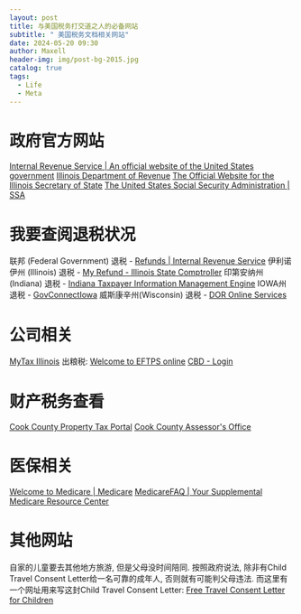 ```yaml
---
layout: post
title: 与美国税务打交道之人的必备网站
subtitle: " 美国税务文档相关网站"
date: 2024-05-20 09:30
author: Maxell
header-img: img/post-bg-2015.jpg
catalog: true
tags:
  - Life
  - Meta
---
```

# 政府官方网站
[Internal Revenue Service | An official website of the United States government](https://www.irs.gov/)
[Illinois Department of Revenue](https://tax.illinois.gov/)
[The Official Website for the Illinois Secretary of State](https://www.ilsos.gov/)
[The United States Social Security Administration | SSA](https://www.ssa.gov/)
# 我要查阅退税状况
联邦 (Federal Government) 退税 - [Refunds | Internal Revenue Service](https://www.irs.gov/refunds)
伊利诺伊州 (Illinois) 退税 - [My Refund - Illinois State Comptroller](https://myrefund.illinoiscomptroller.gov/)
印第安纳州 (Indiana) 退税 - [Indiana Taxpayer Information Management Engine](https://intime.dor.in.gov/eServices/_/)
IOWA州退税 - [GovConnectIowa](https://govconnect.iowa.gov/TAP/_/)
威斯康辛州(Wisconsin) 退税 - [DOR Online Services](https://www.revenue.wi.gov/Pages/OnlineServices/home.aspx)

# 公司相关
[MyTax Illinois](https://mytax.illinois.gov/_/)
出粮税: [Welcome to EFTPS online](https://www.eftps.gov/eftps/index.jsp)
[CBD - Login](https://webapps1.chicago.gov/AccountServices/login.jsp)

# 财产税务查看
[Cook County Property Tax Portal](https://www.cookcountypropertyinfo.com/)
[Cook County Assessor's Office](https://www.cookcountyassessor.com/)

# 医保相关
[Welcome to Medicare | Medicare](https://www.medicare.gov/)
[MedicareFAQ | Your Supplemental Medicare Resource Center](https://www.medicarefaq.com/)

# 其他网站
自家的儿童要去其他地方旅游, 但是父母没时间陪同. 按照政府说法, 除非有Child Travel Consent Letter给一名可靠的成年人, 否则就有可能判父母违法. 而这里有一个网址用来写这封Child Travel Consent Letter: [Free Travel Consent Letter for Children](https://www.childtravelconsent.com/)